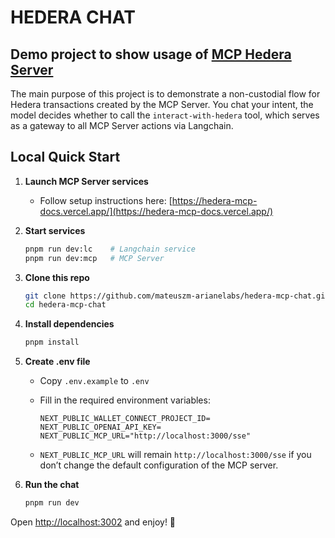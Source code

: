 # HEDERA CHAT

## Demo project to show usage of [MCP Hedera Server](https://github.com/hedera-dev/mcp-server-hedera)

The main purpose of this project is to demonstrate a non-custodial flow for Hedera transactions created by the MCP Server. You chat your intent, the model decides whether to call the `interact-with-hedera` tool, which serves as a gateway to all MCP Server actions via Langchain.

## Local Quick Start

1. **Launch MCP Server services**

   * Follow setup instructions here: [https://hedera-mcp-docs.vercel.app/](https://hedera-mcp-docs.vercel.app/)

2. **Start services**

   ```bash
   pnpm run dev:lc    # Langchain service
   pnpm run dev:mcp   # MCP Server
   ```

3. **Clone this repo**

   ```bash
   git clone https://github.com/mateuszm-arianelabs/hedera-mcp-chat.git
   cd hedera-mcp-chat
   ```

4. **Install dependencies**

   ```bash
   pnpm install
   ```

5. **Create .env file**

   * Copy `.env.example` to `.env`
   * Fill in the required environment variables:

     ```env
     NEXT_PUBLIC_WALLET_CONNECT_PROJECT_ID=
     NEXT_PUBLIC_OPENAI_API_KEY=
     NEXT_PUBLIC_MCP_URL="http://localhost:3000/sse"
     ```
   * `NEXT_PUBLIC_MCP_URL` will remain `http://localhost:3000/sse` if you don’t change the default configuration of the MCP server.

6. **Run the chat**

   ```bash
   pnpm run dev
   ```

Open [http://localhost:3002](http://localhost:3002) and enjoy! 🎉
